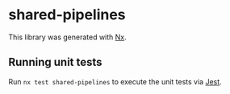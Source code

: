 # shared-pipelines

This library was generated with [Nx](https://nx.dev).

## Running unit tests

Run `nx test shared-pipelines` to execute the unit tests via [Jest](https://jestjs.io).
